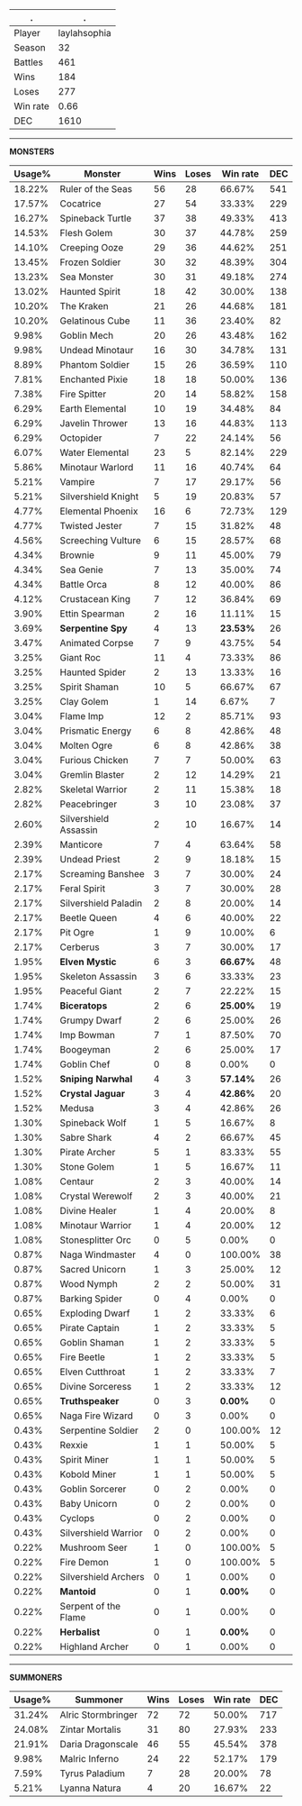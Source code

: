 .|.
|-|-
Player|laylahsophia
Season|32
Battles|461
Wins|184
Loses|277
Win rate|0.66
DEC|1610

---
**MONSTERS**

Usage%|Monster|Wins|Loses|Win rate|DEC|
-|-|-|-|-|-|
18.22%|Ruler of the Seas|56|28|66.67%|541|
17.57%|Cocatrice|27|54|33.33%|229|
16.27%|Spineback Turtle|37|38|49.33%|413|
14.53%|Flesh Golem|30|37|44.78%|259|
14.10%|Creeping Ooze|29|36|44.62%|251|
13.45%|Frozen Soldier|30|32|48.39%|304|
13.23%|Sea Monster|30|31|49.18%|274|
13.02%|Haunted Spirit|18|42|30.00%|138|
10.20%|The Kraken|21|26|44.68%|181|
10.20%|Gelatinous Cube|11|36|23.40%|82|
9.98%|Goblin Mech|20|26|43.48%|162|
9.98%|Undead Minotaur|16|30|34.78%|131|
8.89%|Phantom Soldier|15|26|36.59%|110|
7.81%|Enchanted Pixie|18|18|50.00%|136|
7.38%|Fire Spitter|20|14|58.82%|158|
6.29%|Earth Elemental|10|19|34.48%|84|
6.29%|Javelin Thrower|13|16|44.83%|113|
6.29%|Octopider|7|22|24.14%|56|
6.07%|Water Elemental|23|5|82.14%|229|
5.86%|Minotaur Warlord|11|16|40.74%|64|
5.21%|Vampire|7|17|29.17%|56|
5.21%|Silvershield Knight|5|19|20.83%|57|
4.77%|Elemental Phoenix|16|6|72.73%|129|
4.77%|Twisted Jester|7|15|31.82%|48|
4.56%|Screeching Vulture|6|15|28.57%|68|
4.34%|Brownie|9|11|45.00%|79|
4.34%|Sea Genie|7|13|35.00%|74|
4.34%|Battle Orca|8|12|40.00%|86|
4.12%|Crustacean King|7|12|36.84%|69|
3.90%|Ettin Spearman|2|16|11.11%|15|
3.69%|**Serpentine Spy**|4|13|**23.53%**|26|
3.47%|Animated Corpse|7|9|43.75%|54|
3.25%|Giant Roc|11|4|73.33%|86|
3.25%|Haunted Spider|2|13|13.33%|16|
3.25%|Spirit Shaman|10|5|66.67%|67|
3.25%|Clay Golem|1|14|6.67%|7|
3.04%|Flame Imp|12|2|85.71%|93|
3.04%|Prismatic Energy|6|8|42.86%|48|
3.04%|Molten Ogre|6|8|42.86%|38|
3.04%|Furious Chicken|7|7|50.00%|63|
3.04%|Gremlin Blaster|2|12|14.29%|21|
2.82%|Skeletal Warrior|2|11|15.38%|18|
2.82%|Peacebringer|3|10|23.08%|37|
2.60%|Silvershield Assassin|2|10|16.67%|14|
2.39%|Manticore|7|4|63.64%|58|
2.39%|Undead Priest|2|9|18.18%|15|
2.17%|Screaming Banshee|3|7|30.00%|24|
2.17%|Feral Spirit|3|7|30.00%|28|
2.17%|Silvershield Paladin|2|8|20.00%|14|
2.17%|Beetle Queen|4|6|40.00%|22|
2.17%|Pit Ogre|1|9|10.00%|6|
2.17%|Cerberus|3|7|30.00%|17|
1.95%|**Elven Mystic**|6|3|**66.67%**|48|
1.95%|Skeleton Assassin|3|6|33.33%|23|
1.95%|Peaceful Giant|2|7|22.22%|15|
1.74%|**Biceratops**|2|6|**25.00%**|19|
1.74%|Grumpy Dwarf|2|6|25.00%|26|
1.74%|Imp Bowman|7|1|87.50%|70|
1.74%|Boogeyman|2|6|25.00%|17|
1.74%|Goblin Chef|0|8|0.00%|0|
1.52%|**Sniping Narwhal**|4|3|**57.14%**|26|
1.52%|**Crystal Jaguar**|3|4|**42.86%**|20|
1.52%|Medusa|3|4|42.86%|26|
1.30%|Spineback Wolf|1|5|16.67%|8|
1.30%|Sabre Shark|4|2|66.67%|45|
1.30%|Pirate Archer|5|1|83.33%|55|
1.30%|Stone Golem|1|5|16.67%|11|
1.08%|Centaur|2|3|40.00%|14|
1.08%|Crystal Werewolf|2|3|40.00%|21|
1.08%|Divine Healer|1|4|20.00%|8|
1.08%|Minotaur Warrior|1|4|20.00%|12|
1.08%|Stonesplitter Orc|0|5|0.00%|0|
0.87%|Naga Windmaster|4|0|100.00%|38|
0.87%|Sacred Unicorn|1|3|25.00%|12|
0.87%|Wood Nymph|2|2|50.00%|31|
0.87%|Barking Spider|0|4|0.00%|0|
0.65%|Exploding Dwarf|1|2|33.33%|6|
0.65%|Pirate Captain|1|2|33.33%|5|
0.65%|Goblin Shaman|1|2|33.33%|5|
0.65%|Fire Beetle|1|2|33.33%|5|
0.65%|Elven Cutthroat|1|2|33.33%|7|
0.65%|Divine Sorceress|1|2|33.33%|12|
0.65%|**Truthspeaker**|0|3|**0.00%**|0|
0.65%|Naga Fire Wizard|0|3|0.00%|0|
0.43%|Serpentine Soldier|2|0|100.00%|12|
0.43%|Rexxie|1|1|50.00%|5|
0.43%|Spirit Miner|1|1|50.00%|5|
0.43%|Kobold Miner|1|1|50.00%|5|
0.43%|Goblin Sorcerer|0|2|0.00%|0|
0.43%|Baby Unicorn|0|2|0.00%|0|
0.43%|Cyclops|0|2|0.00%|0|
0.43%|Silvershield Warrior|0|2|0.00%|0|
0.22%|Mushroom Seer|1|0|100.00%|5|
0.22%|Fire Demon|1|0|100.00%|5|
0.22%|Silvershield Archers|0|1|0.00%|0|
0.22%|**Mantoid**|0|1|**0.00%**|0|
0.22%|Serpent of the Flame|0|1|0.00%|0|
0.22%|**Herbalist**|0|1|**0.00%**|0|
0.22%|Highland Archer|0|1|0.00%|0|

---
**SUMMONERS**

Usage%|Summoner|Wins|Loses|Win rate|DEC|
-|-|-|-|-|-|
31.24%|Alric Stormbringer|72|72|50.00%|717|
24.08%|Zintar Mortalis|31|80|27.93%|233|
21.91%|Daria Dragonscale|46|55|45.54%|378|
9.98%|Malric Inferno|24|22|52.17%|179|
7.59%|Tyrus Paladium|7|28|20.00%|78|
5.21%|Lyanna Natura|4|20|16.67%|22|
